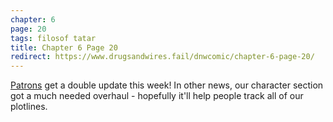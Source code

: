 ```yaml
---
chapter: 6
page: 20
tags: filosof tatar
title: Chapter 6 Page 20
redirect: https://www.drugsandwires.fail/dnwcomic/chapter-6-page-20/
---
```


[Patrons](https://www.patreon.com/drugsandwires) get a double update this week! In other news, our character section got a much needed overhaul - hopefully it'll help people track all of our plotlines.
